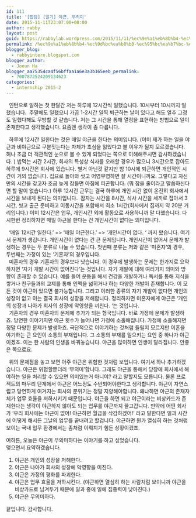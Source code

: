 ```yaml
---
id: 111
title: '[잡담] [일기] 야근, 무의미'
date: 2015-11-11T23:07:00+00:00
author: rabby
layout: post
guid: https://rabbylab.wordpress.com/2015/11/11/%ec%9e%a1%eb%8b%b4-%ec%9d%bc%ea%b8%b0-%ec%95%bc%ea%b7%bc-%eb%ac%b4%ec%9d%98%eb%af%b8
permalink: /%ec%9e%a1%eb%8b%b4-%ec%9d%bc%ea%b8%b0-%ec%95%bc%ea%b7%bc-%eb%ac%b4%ec%9d%98%eb%af%b8/
blogger_blog:
  - rabbyintern.blogspot.com
blogger_author:
  - Joeun Ha
blogger_aa75354ca4f56bffaa1a6e3a3b165eeb_permalink:
  - 7007872524209134623
categories:
  - internship 2015-2
---
```

  인턴으로 일하는 첫 한달간 저는 하루에 12시간씩 일했습니다. 10시부터 10시까지 일했습니다.  주말에도 일했으니 가끔 1-2시간 일찍 퇴근하는 날이 있다고 해도 얼추 그정도 일했다해도 무방할 것 같습니다. 저는 그 시간을 통해 열정을 표현하는 방법으로 일이 존재한다고 생각했습니다. 요즘엔 생각이 좀 다릅니다.

  하루에 12시간 일한다는 것은 매일 야근을 한다는 의미입니다. (이미 제가 하는 일을 야근과 비야근으로 구분짓는다는 자체가 초심을 잃었다고 볼 이유가 될지 모르겠습니다. 허나 조금 더 객관적인 눈으로 볼 수 있게 되었다는 쪽으로 이해해주시면 감사하겠습니다. ) 밥먹는 시간 2시간, 회사의 특성상 식사를 오래할 경우가 많으니 3시간으로 잡아도 하루에 9시간은 회사에 있습니다. 별거 아닌것 같지만 밤 10시에 퇴근하면 개인적인 시간이 거의 없습니다. 집으로 돌아와 씻고 어영부영하면 잘 시간이니까요. 그렇다고 자신만의 시간을 갖고자 조금 늦게 잠들면 아침에 피곤합니다. (뭐 잠을 줄이라고 말씀하신다면 할 말이 없습니다.) 하루 12시간 근무는 결국 하루에 개인 시간 없이 온전히 회사에서 시간을 보내게 된다는 의미입니다.  잠자는 시간을 8시간, 식사 시간을 세끼로 잡아서 3시간, 씻고 출근 준비하고 이동시간을 포함해서 최소 1시간(회사에서 집까지 약 20분 거리입니다.) 이미 12시간은 업무, 개인시간 외에 활동으로 사용하니까 말 다했습니다. 다시한번 정리하자면 매일 야근을 한다는 건 개인시간이 없다는 의미입니다.

  &#8216;매일 12시간 일한다.&#8217; => &#8216;매일 야근한다.&#8217; => &#8216;개인시간이 없다. &#8216; 까지 왔습니다. 여기서 문제가 생깁니다. 개인시간이 없다는 건 큰 문제입니다. 개인시간이 없어서 문제가 발생하는 경우는 두 분류로 나눌 수 있습니다. 첫번째 분류는 저와 같은 &#8216;미혼자&#8217;의 경우, 두번째는 가정이 있는 &#8216;기혼자&#8217;의 경우입니다.  
  미혼자의 경우 기혼자의 경우보다 낫습니다. 이 경우에 발생하는 문제는 한가지로 요약하자면 &#8216;자기 개발 시간이 없어진다&#8217;는 것입니다. 자기 개발에 대해 여러가지 의미와 방향이 존재할 수 있습니다. 예를 들어 운동을 해서 건강을 개발하거나 독서를 통해 지식을 쌓거나 친구들과의 교제를 통해 인맥을 넓히거나 하는 다양한 개발이 존재합니다. 이 모든 것이 야근이 있으면 불가능합니다. 그리고 이러한 종류의 자기 개발이 없다면 개인의 성장이 없고 이는 결국 회사의 성장을 저해합니다. 정리하자면 미혼자에게 야근은 &#8216;개인의 성장과 나아가 회사의 성장에 악영향을 끼친다. &#8216;는 것입니다.  
  기혼자의 경우 미혼자의 문제에 추가가 되는 형국입니다. 바로 가정에 문제가 발생하죠. 당연한 이야기지만 야근 횟수가 늘어나면 가정에 소홀해집니다. 가정에 소홀해지면 정말 다양한 문제가 발생하죠. 극단적으로 이야기하는 것처럼 들릴지 모르지만 이혼을 야기하는 큰 요인이 소통의 부재입니다. 그 소통의 부재를 일으키는 요인 중 하나가 야근이겠죠. 이는 한 사람의 인생을 바꿔놓습니다. 야근을 많이하면 인생이 달라집니다. 안좋은 쪽으로요.

  위의 문제점을 놓고 보면 아주 야근은 위험한 것처럼 보입니다. 여기서 하나 추가하겠습니다. 야근은 위험할뿐더러 &#8216;무의미&#8217;합니다. 그래도 야근을 통해서 당장에 회사에서 해야하는 일을 처리할 수 있으면 의미있는거 아니야? 라고 말할지도 모릅니다. 물론 프로젝트의 마무리 단계에서 야근은 어느정도 수반되어야한다고 생각합니다. 야근이 자연스럽고 당연하게 여겨지는 회사의 분위기는 정말 지양해야합니다. 왜냐하면 야근의 존재자체가 업무 효율을 저하시키기 때문입니다. 야근을 하면 되고 야근이라는 비상카드가 존재한다는 생각이 야근하지 않아도 되는 업무를 야근까지 끌고갑니다. 만약에 어떤 회사가 &#8216;우리 회사에는 야근이 없어! 야근하면 월급을 삭감하겠어!&#8217; 라고 말한다면 일과 시간에 어떻게 해서든 그날의 업무를 끝내려고 할겁니다. 야근하면 뭔가 열심히 하는 것처럼 보이는 국내 업무 환경에서는 좀처럼 이뤄지기 힘든 상황이겠죠.

여하튼, 오늘은 야근이 무의미하다는 이야기를 하고 싶었습니다.  
맺으면서 요약하겠습니다.

  1. 야근은 개인의 성장을 저해한다. 
  2. 야근은 나아가 회사의 성장에 악영향을 미친다.
  3. 야근은 가정의 평화를 파괴한다.
  4. 야근은 업무 효율을 저하시킨다. (야근하면 열심히 하는 사람처럼 보이니까 야근을 비상카드로 남겨두기 때문에 일과 중에 일에 집중력이 낮아진다.)
  5. 야근은 무의미하다.

끝입니다. 감사합니다.